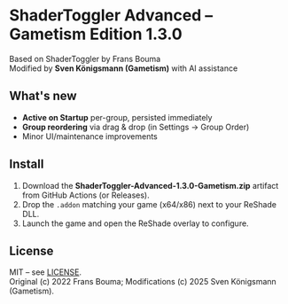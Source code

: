 # ShaderToggler Advanced – Gametism Edition 1.3.0

Based on ShaderToggler by Frans Bouma  
Modified by **Sven Königsmann (Gametism)** with AI assistance

## What's new
- **Active on Startup** per-group, persisted immediately
- **Group reordering** via drag & drop (in Settings → Group Order)
- Minor UI/maintenance improvements

## Install
1. Download the **ShaderToggler-Advanced-1.3.0-Gametism.zip** artifact from GitHub Actions (or Releases).
2. Drop the `.addon` matching your game (x64/x86) next to your ReShade DLL.
3. Launch the game and open the ReShade overlay to configure.

## License
MIT – see [LICENSE](LICENSE).  
Original (c) 2022 Frans Bouma; Modifications (c) 2025 Sven Königsmann (Gametism).
